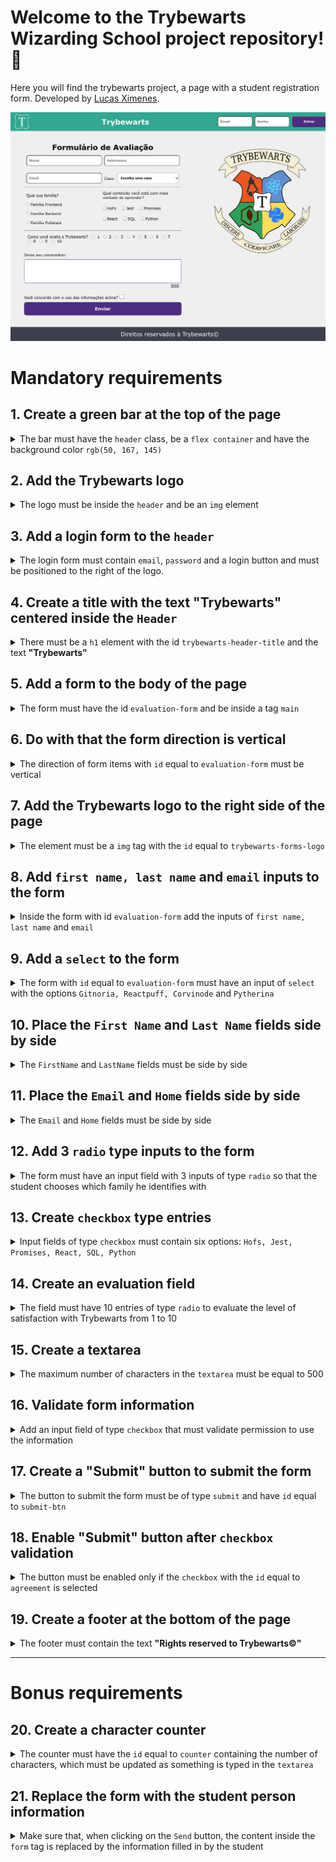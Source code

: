 # Welcome to the Trybewarts Wizarding School project repository! 🧙

Here you will find the trybewarts project, a page with a student registration form. Developed by [Lucas Ximenes](https://www.linkedin.com/in/lucasdximenes/).

![desktop page screenshot](./images/desktop_fs_screenshot.png)

# Mandatory requirements

## 1. Create a green bar at the top of the page

<details>
  <summary>
The bar must have the <code>header</code> class, be a <code>flex container</code> and have the background color <code>rgb(50, 167, 145)</code>
  </summary><br/>

- Create an element that has the class equal to `header`;
- Make the header a `flex container`;
- Add to the element with the `header` class the background color `rgb(50, 167, 145)`;

**What will be tested:**

- There is an element with the `header` class;
- The element has the `display: flex` CSS property;
- The element has the `background-color: rgb(50, 167, 145)` CSS property.

</details>

## 2. Add the Trybewarts logo

<details>
  <summary>
    The logo must be inside the <code>header</code> and be an <code>img</code> element
  </summary><br/>

- Create an `img` tag inside the element with the `header` class:
  - Add the `trybewarts-header-logo` class;
  - Add the `src` attribute with the value `images/trybewarts-header-logo.svg`;

**What will be tested:**

- There is an `img` element with the `trybewarts-header-logo` class;
- The element has the `src` attribute pointing to `images/trybewarts-header-logo.svg`.

</details>

## 3. Add a login form to the `header`

<details>
  <summary>
    The login form must contain <code>email</code>, <code>password</code> and a login button and must be positioned to the right of the logo.
  </summary><br/>

- Create a form with the `trybewarts-login` class;
- Create the **email** input inside the form:
  - Add the `name` attribute with the value **email**;
  - Add the `placeholder` attribute with the value **Email**;
- Create the **password** input inside the form:
- Add the `name` attribute with the value **password**;
- Add the `placeholder` attribute with the value **Password**;
- Create a button with the text **"Enter"**;
- Make the form a **flex container**;
- Make the form to the right of the logo;
- Validate the form:
  - By filling out the form and clicking on the button, it will be validated that:
    - If the email is **"tryber@teste.com"** and the password is **"123456"**, an alert will be issued containing the text **"Hello, Tryber!"**;
    - In all other cases, an alert must be issued containing the text **"Invalid email or password."**;

**Looking at the tip 👀:** add the `flex` property that makes the elements have the maximum spacing **between them** in the **header**

**What will be tested:**

- There is a `form` element with the `trybewarts-login` class;
- There is an input with the `name` attribute equal to **email** and the `placeholder` equal to **Email**;
- There is an input with the `name` attribute equal to **password** and the `placeholder` equal to **Password**;
- There is a button with the text `Enter`;
- The form has the `display: flex` CSS property;
- The `form` element is to the right of the logo;
- Clicking on the login button triggers an `alert` with the text `Invalid email or password`, in case of data filling error;
- Clicking on the login button triggers an `alert` with the text `Hello, Tryber!`, in case the data is correctly filled.

</details>

## 4. Create a title with the text "Trybewarts" centered inside the `Header`

  <details>
  <summary>
  There must be a <code>h1</code> element with the id <code>trybewarts-header-title</code> and the text <strong>"Trybewarts"</strong>
  </summary><br/>

- Create the `h1` tag with the `id` equal to `trybewarts-header-title`;
- Add the text **"Trybewarts"** inside the `h1`;
- The title must be in the middle of the green bar:
  - The header must have exactly three child elements;
  - The middle child must be the title;

**What will be tested:**

- There is an element `h1` with the `id` equal to `trybewarts-header-title` and with the text `Trybewarts`;
- The element with class `header` must have exactly `3` child elements;
- The middle child of the element with the `header` class must be the title `h1` with the text `Trybewarts`.

  </details>

## 5. Add a form to the body of the page

  <details>
  <summary>
  The form must have the id <code>evaluation-form</code> and be inside a tag <code>main</code>
  </summary><br/>

- Create a form with the `id` equal to `evaluation-form`;
- Insert the form inside a `main` tag;
- Make the form a `flex container`;
- Make `main` a `flex containers`;
- Add a width of `675px` to the form.

**What will be tested:**

- There is a `form` element with the `id` equal to `evaluation-form`;
- The `form` element is inside the `main` tag;
- Element `main` and `form` have CSS property `display: flex`;
- The `form` element has the `width: 675px` CSS property;

</details>

## 6. Do with that the form direction is vertical

<details>
  <summary>
    The direction of form items with <code>id</code> equal to <code>evaluation-form</code> must be vertical
 </summary><br/>

- Add in the form with `id` equal to `evaluation-form` the property that changes the direction of the element.

**What will be tested:**

- The `evaluation-form` element has the `flex-direction: column` CSS property.

</details>

## 7. Add the Trybewarts logo to the right side of the page

  <details>
  <summary>
  The element must be a <code>img</code> tag with the <code>id</code> equal to <code>trybewarts-forms-logo</code>
  </summary><br/>

- Create an `img` element with the `id` equal to `trybewarts-forms-logo`;
- Add the `src` attribute with the value `images/trybewarts-colored.svg`;
- Add `500px` `height` css style;

**What will be tested:**

- There is an `img` element with the `id` equal to `trybewarts-forms-logo`;
- The element has the `src` attribute pointing to `images/trybewarts-colored.svg`;
- The image has the css style `height` equal to `500px`;

</details>

## 8. Add `first name, last name` and `email` inputs to the form

<details>
  <summary>
    Inside the form with id <code>evaluation-form</code> add the inputs of <code>first name, last name</code> and <code>email</code>
  </summary> <br />

- Create an input with the `id` equal to `input-name`:
  - Add the `placeholder` attribute with the value `Name`;
- Create an input with the `id` equal to `input-lastname`:
  - Add the `placeholder` attribute with the value `Lastname`;
- Create an input with the `id` equal to `input-email`:
  - Add the `placeholder` attribute with the value `Email`.

**What will be tested:**

- There is an input with `id` equal to `input-name` and placeholder `Name`;
- There is an input with the `id` equal to `input-lastname` and placeholder `Lastname`;
- There is an input with the `id` equal to `input-email` and `Email` placeholder.

</details>

## 9. Add a `select` to the form

<details>
  <summary>
    The form with <code>id</code> equal to <code>evaluation-form</code> must have an input of <code>select</code> with the options <code>Gitnoria, Reactpuff, Corvinode</code > and <code>Pytherina</code>
  </summary> <br />

- Create a `select` with the `id` equal to `house`;
- Add to `select`:
  - the `Gitnoria` option with the `id` equal to `gitnoria-house` and the `value` attribute equal to `Gitnoria`;
  - the option with `text` and `value` equal to `Reactpuff` and `id` equal to `reactpuff-house`;
  - the option with `text` and `value` equal to `Corvinode` and with `id` equal to `corvinode-house`;
  - the option with `text` and `value` equal to `Pytherina` and with `id` equal to `pytherina-house`.

**What will be tested:**

- There is a `select` element with the id `house`;
- There is an `option` element with `text` and `value` equal to `Gitnoria` and with `id` equal to `gitnoria-house`;
- There is an `option` element with `text` and `value` equal to `Reactpuff` and `id` equal to `reactpuff-house`;
- There is an `option` element with `text` and `value` equal to `Corvinode` and `id` equal to `corvinode-house`;
- There is an `option` element with `text` and `value` equal to `Pytherina` and with `id` equal to `pytherina-house`.

</details>

## 10. Place the `First Name` and `Last Name` fields side by side

<details>
  <summary>
    The <code>FirstName</code> and <code>LastName</code> fields must be side by side
  </summary> <br />

- Make the `First Name` and `Last Name` fields side by side.

**What will be tested:**

- The `Last Name` field is to the right of the `First Name` field.

</details>

## 11. Place the `Email` and `Home` fields side by side

<details>
  <summary>
    The <code>Email</code> and <code>Home</code> fields must be side by side
  </summary> <br />

- Make the `Email` and `Home` fields side by side.

**What will be tested:**

- The `Home` field is to the right of the `Email` field.

</details>

## 12. Add 3 `radio` type inputs to the form

<details>
  <summary>
    The form must have an input field with 3 inputs of type <code>radio</code> so that the student chooses which family he identifies with
  </summary> <br />

- Create a `label` with the `id` equal to `label-family` and add the text **"What is your family?"**;
- Add the following elements to the form:
  - an `input` of type `radio` with attribute `name` equal to `family` and `value` equal to `Frontend`;
  - an `input` of type `radio` with attribute `name` equal to `family` and `value` equal to `Backend`;
  - an `input` of type `radio` with attribute `name` equal to `family` and `value` equal to `FullStack`;
- Position the `radio buttons` to be below each other and in the sequence: **Frontend**, **Backend** and **FullStack**
- Position the radio buttons below the `label`.

**What will be tested:**

- There is a `label` element with `id` equal to `label-family` which has the text content `What is your family?`;
- There is an `input` of type `radio` with attribute `name` equal to `family` and `value` igual to `Frontend`;
- There is an `input` of type `radio` with attribute `name` equal to `family` and `value` equal to `Backend`;
- There is an `input` of type `radio` with attribute `name` equal to `family` and `value` equal to `FullStack`;
- Inputs of type `radio` are one below the other in the sequence `Frontend`, `Backend` and `FullStack`.
- Inputs of type `radio` are below the `label` text

</details>

## 13. Create `checkbox` type entries

<details>
  <summary>
    Input fields of type <code>checkbox</code> must contain six options: <code>Hofs, Jest, Promises, React, SQL, Python</code>
  </summary> <br />

- Create an element with the `id` equal to `label-content` and add the text **"Which content are you most eager to learn?"**;
- Create an input of type `checkbox` with class `subject` and `value` equal to `HoFs`;
- Create a `checkbox` type input with the `subject` class and the `value` equal to `Jest`;
- Create a `checkbox` type input with the `subject` class and the `value` equal to `Promises`;
- Create a `checkbox` type input with the `subject` class and the `value` equal to `React`;
- Create an input of type `checkbox` with class `subject` and `value` equal to `SQL`;
- Create a `checkbox` type input with the `subject` class and the `value` equal to `Python`;
- Position the checkboxes below the label.

**What will be tested:**

- There is a `label` element with the `id` equal to `label-content` that has a text content `What content are you most eager to learn?`;
- There is an `input` of type `checkbox` with class `subject` and attribute `value` equal to `HoFs`;
- There is an `input` of type `checkbox` with class `subject` and attribute `value` equal to `Jest`;
- There is an `input` of type `checkbox` with class `subject` and attribute `value` equal to `Promises`;
- There is an `input` of type `checkbox` with class `subject` and attribute `value` equal to `React`;
- There is an `input` of type `checkbox` with class `subject` and attribute `value` equal to `SQL`;
- There is an `input` of type `checkbox` with class `subject` and attribute `value` equal to `Python`;
- The `checkbox` elements are then positioned below the label.

</details>

## 14. Create an evaluation field

<details>
  <summary>
    The field must have 10 entries of type <code>radio</code> to evaluate the level of satisfaction with Trybewarts from 1 to 10
  </summary> <br />

- Create a `label` with the `id` equal to `label-rate` and add the text **"How do you rate Trybewarts?"**;
- Create 10 `radio buttons`, containing options 1 to 10:
  - Add the `value` attribute with the value from 1 to 10;
- Add the `rate` value to the `name` attribute of the `radios buttons`;
- Position the `radio buttons` to be side by side.

**What will be tested:**

- There is a `label` element with `id` equal to `label-rate` that has a text content `How do you rate Trybewarts?`;
- There are 10 `radio-buttons` with the `name="rate"` attribute;
- There are 10 `radio-buttons` containing the `value` attribute from 1 to 10.

</details>

## 15. Create a textarea

<details>
  <summary>
    The maximum number of characters in the <code>textarea</code> must be equal to 500
  </summary> <br />

- Create a `textarea`;
- Create a label with the `textarea` class and which has the text **"Leave your comment:"**;
- Add the 500 character limit to the `textarea` element.

**What will be tested:**

- There is a `label` with the `textarea` class and the text `Leave your comment:`;
- The `textarea` element has a limit of 500 characters.

</details>

## 16. Validate form information

<details>
  <summary>
     Add an input field of type <code>checkbox</code> that must validate permission to use the information
  </summary> <br />

- Create an input field of type `checkbox` with `id` equal to `agreement`;
- Create a label with the `id` equal to `label-infos` and with the text **"Do you agree with the use of the information above?"**;
- Place the `checkbox` next to the label.

**What will be tested:**

- There is a label with the `id` equal to `label-infos` that has the text `Do you agree with the use of the information above?`;
- There is an input of type `checkbox` with `id` equal to `agreement`;

</details>

## 17. Create a "Submit" button to submit the form

<details>
  <summary>
    The button to submit the form must be of type <code>submit</code> and have <code>id</code> equal to <code>submit-btn</code>
  </summary> <br />

- Create a `submit` button with `id` equal to `submit-btn`;
- Add the text **"Send"** to the button.

**What will be tested:**

- There is a `submit` button with the id `submit-btn` and the text `Submit`;

</details>

## 18. Enable "Submit" button after `checkbox` validation

<details>
  <summary>
    The button must be enabled only if the <code>checkbox</code> with the <code>id</code> equal to <code>agreement</code> is selected
  </summary> <br />

- Disable the button if the `checkbox` is not selected;
- Enable the button if the `checkbox` is be selected.

**What will be tested:**

- The button is initially disabled;
- The button becomes enabled by marking the field with `id` equal to `agreement`;

</details>

## 19. Create a footer at the bottom of the page

<details>
  <summary>
    The footer must contain the text <strong>"Rights reserved to Trybewarts©"</strong>
  </summary> <br />

- Create a footer with the text **"Rights reserved to Trybewarts©"**.

**What will be tested:**

- There is a `footer` element that must have the text `Rights reserved to Trybewarts©`.

</details>

---

# Bonus requirements

## 20. Create a character counter

<details>
  <summary>
    The counter must have the <code>id</code> equal to <code>counter</code> containing the number of characters, which must be updated as something is typed in the <code>textarea</code>
  </summary> <br />

- Create the counter and add the `id` equal to `counter`;
- Add the initial value of `500` to the counter:
  - The counter must vary between `500` characters and `0`;
- Decrease the counter as something is written in the `textarea` field;
- Increment the counter as something is deleted in the `textarea` field;
- Add to the `textarea` element the `id` equal to `textarea`.

**What will be tested:**

- There is an element with the id `counter`;
- There is an element with the id `textarea`;
- Filling the `textarea` field changes the number displayed in the `#counter` element;

</details>

## 21. Replace the form with the student person information

<details>
  <summary>
    Make sure that, when clicking on the <code>Send</code> button, the content inside the <code>form</code> tag is replaced by the information filled in by the student
  </summary> <br />

- Create an element with `id` equal to `form-data` and inside it:
  - Create a field that will receive the name typed by the user, in the format `Name: Someone Here`;
  - Create a field that will receive the email typed by the user, in the `Email: email@mail.com` format;
  - Create a field that will receive the house chosen by the user, in the `House: Chosen House` format;
  - Create a field that will receive the family selected by the user, in the `Family: Chosen Family` format;
  - Create a field that will receive the contents selected by the user, in the `Materials: Matters, Marked, Here` format;
    > **Looking at the tip 👀 :** the contents must be separated by a comma and a space
  - Create a field that will receive the evaluation selected by the user, in the format `Evaluation: NotaAqui`;
  - Create a field that will receive the comment typed by the user, in the format `Observations: Observações aqui`.
  - Replace the form fields with the user's information;

**What will be tested:**

- The `<form>` element with `id` equal to `form-data` must be displayed on the screen;
- When clicking the send button, there is a text in the format `Name: -Name- -Lastname-`;
- When clicking the send button, there is a text in the format `Email: -Email-`;
- When clicking on the send button, there is a text in the format `Casa: -Casa-`;
- When clicking the send button, there is a text in the format `Family: -Family-`;
- When clicking on the send button, there is a text in the format `Materials: -Selected Matters-`;
- When clicking the send button, there is a text in the format `Assessment: -Assessment-`;
- When clicking the send button, there is a text in the format `Remarks: -Observations-`;
- When submitting the information, the form must be replaced by the user's information.

</details>
